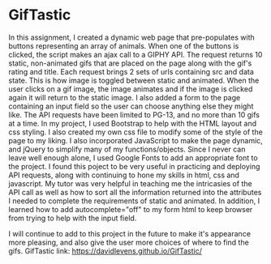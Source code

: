 # GifTastic
In this assignment, I created a dynamic web page that pre-populates with buttons representing an array of animals. When one of the buttons is clicked, the script makes an ajax call to a GIPHY API.
The request returns 10 static, non-animated gifs that are placed on the page along with the gif's rating and title. Each request brings 2 sets of urls containing src and data state. This is how image is toggled between static and animated.
When the user clicks on a gif image, the image animates and if the image is clicked again it will return to the static image.
I also added a form to the page containing an input field so the user can choose anything else they might like. The API requests have been limited to PG-13, and no more than 10 gifs at a time.
In my project, I used Bootstrap to help with the HTML layout and css styling. I also created my own css file to modify some of the style of the page to my liking. I also incorporated JavaScript to make the page dynamic, and jQuery to simplify many of my functions/objects. Since I never can leave well enough alone, I used Google Fonts to add an appropriate font to the project.
I found this poject to be very useful in practicing and deploying API requests, along with continuing to hone my skills in html, css and javascript.
My tutor was very helpful in teaching me the intricasies of the API call as well as how to sort all the information returned into the attributes I needed to complete the requirements of static and animated. 
In addition, I learned how to add autocomplete="off" to my form html to keep browser from trying to help with the input field.

I will continue to add to this project in the future to make it's appearance more pleasing, and also give the user more choices of where to find the gifs.
GifTastic link: https://davidlevens.github.io/GifTastic/